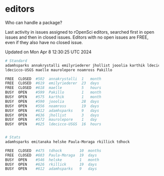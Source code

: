 # editors

Who can handle a package?

Last activity in issues assigned to rOpenSci editors, searched first in open
issues and then in closed issues. Editors with no open issues are FREE, even if
they also have no closed issue.


Updated on Mon Apr 8 12:30:25 UTC 2024

```bash
# Standard
adamhsparks annakrystalli emilyriederer jhollist jooolia karthik ldecicco
ldecicco-USGS maelle maurolepore noamross Pakillo

FREE  CLOSED  #502  annakrystalli  1   month
FREE  CLOSED  #619  emilyriederer  23  days
FREE  CLOSED  #618  maelle         5   hours
BUSY  OPEN    #599  Pakillo        1   month
BUSY  OPEN    #575  karthik        1   month
BUSY  OPEN    #590  jooolia        28  days
BUSY  OPEN    #556  noamross       19  days
BUSY  OPEN    #612  adamhsparks    9   days
BUSY  OPEN    #636  jhollist       3   days
BUSY  OPEN    #572  maurolepore    1   day
BUSY  OPEN    #625  ldecicco-USGS  16  hours


# Stats
adamhsparks emitanaka helske Paula-Moraga rkillick tdhock

FREE  CLOSED  #475  tdhock        10  months
FREE  CLOSED  #603  Paula-Moraga  19  days
BUSY  OPEN    #546  helske        1   month
BUSY  OPEN    #626  rkillick      19  days
BUSY  OPEN    #612  adamhsparks   9   days
```
